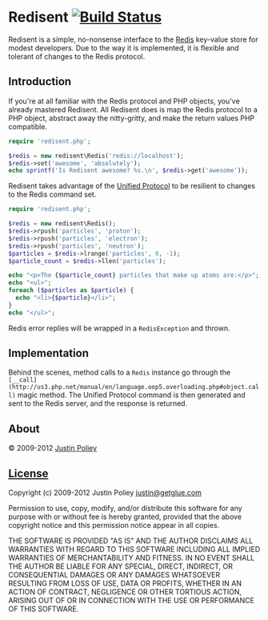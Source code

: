 # Redisent [![Build Status](https://secure.travis-ci.org/jdp/redisent.png?branch=master)](http://travis-ci.org/jdp/redisent)

Redisent is a simple, no-nonsense interface to the [Redis](http://redis.io) key-value store for modest developers.
Due to the way it is implemented, it is flexible and tolerant of changes to the Redis protocol.

## Introduction

If you're at all familiar with the Redis protocol and PHP objects, you've already mastered Redisent.
All Redisent does is map the Redis protocol to a PHP object, abstract away the nitty-gritty, and make the return values PHP compatible.

``` php
require 'redisent.php';

$redis = new redisent\Redis('redis://localhost');
$redis->set('awesome', 'absolutely');
echo sprintf('Is Redisent awesome? %s.\n', $redis->get('awesome'));
```

Redisent takes advantage of the [Unified Protocol](http://redis.io/topics/protocol) to be resilient to changes to the Redis command set.

``` php
require 'redisent.php';

$redis = new redisent\Redis();
$redis->rpush('particles', 'proton');
$redis->rpush('particles', 'electron');
$redis->rpush('particles', 'neutron');
$particles = $redis->lrange('particles', 0, -1);
$particle_count = $redis->llen('particles');

echo "<p>The {$particle_count} particles that make up atoms are:</p>";
echo "<ul>";
foreach ($particles as $particle) {
  echo "<li>{$particle}</li>";
}
echo "</ul>";
```

Redis error replies will be wrapped in a `RedisException` and thrown.

## Implementation

Behind the scenes, method calls to a `Redis` instance go through the `[__call](http://us3.php.net/manual/en/language.oop5.overloading.php#object.call)` magic method. The Unified Protocol command is then generated and sent to the Redis server, and the response is returned.

## About

&copy; 2009-2012 [Justin Poliey](http://justinpoliey.com)

## [License](http://www.opensource.org/licenses/ISC)

Copyright (c) 2009-2012 Justin Poliey <justin@getglue.com>

Permission to use, copy, modify, and/or distribute this software for any purpose with or without fee is hereby granted, provided that the above copyright notice and this permission notice appear in all copies.

THE SOFTWARE IS PROVIDED "AS IS" AND THE AUTHOR DISCLAIMS ALL WARRANTIES WITH REGARD TO THIS SOFTWARE INCLUDING ALL IMPLIED WARRANTIES OF MERCHANTABILITY AND FITNESS. IN NO EVENT SHALL THE AUTHOR BE LIABLE FOR ANY SPECIAL, DIRECT, INDIRECT, OR CONSEQUENTIAL DAMAGES OR ANY DAMAGES WHATSOEVER RESULTING FROM LOSS OF USE, DATA OR PROFITS, WHETHER IN AN ACTION OF CONTRACT, NEGLIGENCE OR OTHER TORTIOUS ACTION, ARISING OUT OF OR IN CONNECTION WITH THE USE OR PERFORMANCE OF THIS SOFTWARE.